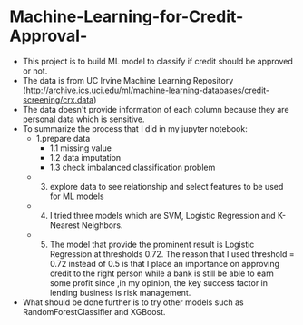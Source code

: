 # Machine-Learning-for-Credit-Approval-
- This project is to build ML model to classify if credit should be approved or not.
- The data is from UC Irvine Machine Learning Repository (http://archive.ics.uci.edu/ml/machine-learning-databases/credit-screening/crx.data)
- The data doesn't provide information of each column because they are personal data which is sensitive.
- To summarize the process that I did in my jupyter notebook:
    - 1.prepare data 
      - 1.1 missing value
      - 1.2 data imputation
      - 1.3 check imbalanced classification problem
     - 3. explore data to see relationship and select features to be used for ML models
     - 4. I tried three models which are SVM, Logistic Regression and K-Nearest Neighbors.
     - 5. The model that provide the prominent result is Logistic Regression at thresholds 0.72. The reason that I used threshold = 0.72 instead of 0.5 is that I place an importance on approving credit to the right person while a bank is still be able to earn some profit since ,in my opinion, the key success factor in lending business is risk management. 
- What should be done further is to try other models such as RandomForestClassifier and XGBoost. 

